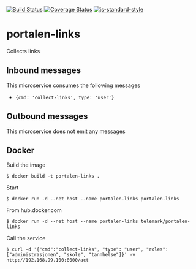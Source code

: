 [![Build Status](https://travis-ci.org/telemark/portalen-links.svg?branch=master)](https://travis-ci.org/telemark/portalen-links)
[![Coverage Status](https://coveralls.io/repos/telemark/portalen-links/badge.svg?branch=master&service=github)](https://coveralls.io/github/telemark/portalen-links?branch=master)
[![js-standard-style](https://img.shields.io/badge/code%20style-standard-brightgreen.svg?style=flat)](https://github.com/feross/standard)
# portalen-links
Collects links

## Inbound messages
This microservice consumes the following messages

- ```{cmd: 'collect-links', type: 'user'}```

## Outbound messages
This microservice does not emit any messages

## Docker
Build the image

```
$ docker build -t portalen-links .
```

Start

```
$ docker run -d --net host --name portalen-links portalen-links
```

From hub.docker.com

```
$ docker run -d --net host --name portalen-links telemark/portalen-links
```

Call the service

```
$ curl -d '{"cmd":"collect-links", "type": "user", "roles": ["administrasjonen", "skole", "tannhelse"]}' -v http://192.168.99.100:8000/act
```